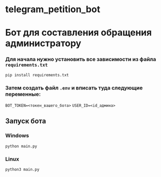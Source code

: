 # telegram_petition_bot
# Бот для составления обращения администратору
### Для начала нужно установить все зависимости из файла `requirements.txt`
`pip install requirements.txt`
### Затем создать файл `.env` и вписать туда следующие переменные:
`BOT_TOKEN=<токен_вашего_бота>`
`USER_ID=<id_админа>`
## Запуск бота 
### Windows
`python main.py`
### Linux
`python3 main.py`
